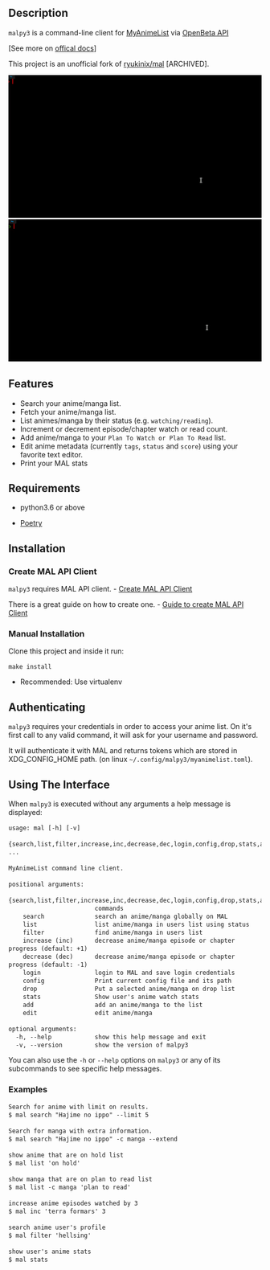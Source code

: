 ## Description

`malpy3` is a command-line client for [MyAnimeList](https://myanimelist.net/) via  [OpenBeta API](https://api.myanimelist.net/v2)

[See more on [offical docs]( https://myanimelist.net/apiconfig/references/api/v2)]

This project is an unofficial fork of [ryukinix/mal](https://github.com/ryukinix/mal) [ARCHIVED].

![demo](demos/demo1.gif)
![demo](demos/demo2.gif)

## Features
- Search your anime/manga list.
- Fetch your anime/manga list.
- List animes/manga by their status (e.g. `watching/reading`).
- Increment or decrement episode/chapter watch or read count.
- Add anime/manga to your `Plan To Watch or Plan To Read` list.
- Edit anime metadata (currently `tags`, `status` and `score`) using your favorite text editor.
- Print your MAL stats


## Requirements

- python3.6 or above

- [Poetry](https://python-poetry.org/docs/)


## Installation

### Create MAL API Client

`malpy3` requires MAL API client.
    - [Create MAL API Client](https://myanimelist.net/apiconfig/create)

There is a great guide on how  to create one.
    - [Guide to create MAL API Client](https://myanimelist.net/blog.php?eid=835707)


### Manual Installation

Clone this project and inside it run:

    make install

- Recommended: Use virtualenv


## Authenticating

`malpy3` requires your credentials in order to access your anime list.
On it's first call to any valid command, it will ask for your
username and password.

It will authenticate it with MAL and returns tokens which are
stored in XDG_CONFIG_HOME path.  (on linux ``~/.config/malpy3/myanimelist.toml``).


## Using The Interface

When ``malpy3`` is executed without any arguments a help message is
displayed:


    usage: mal [-h] [-v] 
        {search,list,filter,increase,inc,decrease,dec,login,config,drop,stats,add,edit} ...

    MyAnimeList command line client.

    positional arguments:
      {search,list,filter,increase,inc,decrease,dec,login,config,drop,stats,add,edit}
                            commands
        search              search an anime/manga globally on MAL
        list                list anime/manga in users list using status
        filter              find anime/manga in users list
        increase (inc)      decrease anime/manga episode or chapter progress (default: +1)
        decrease (dec)      decrease anime/manga episode or chapter progress (default: -1)
        login               login to MAL and save login credentials
        config              Print current config file and its path
        drop                Put a selected anime/manga on drop list
        stats               Show user's anime watch stats
        add                 add an anime/manga to the list
        edit                edit anime/manga

    optional arguments:
      -h, --help            show this help message and exit
      -v, --version         show the version of malpy3

You can also use the ``-h`` or ``--help`` options on ``malpy3`` or any of
its subcommands to see specific help messages.

### Examples

    Search for anime with limit on results.
    $ mal search "Hajime no ippo" --limit 5

    Search for manga with extra information.
    $ mal search "Hajime no ippo" -c manga --extend

    show anime that are on hold list
    $ mal list 'on hold'

    show manga that are on plan to read list
    $ mal list -c manga 'plan to read'

    increase anime episodes watched by 3
    $ mal inc 'terra formars' 3

    search anime user's profile
    $ mal filter 'hellsing'

    show user's anime stats
    $ mal stats

